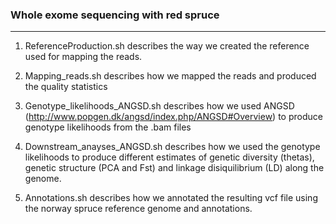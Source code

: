 ### Whole exome sequencing with red spruce 
---------------------

1. ReferenceProduction.sh describes the way we created the reference used for mapping the reads.

2. Mapping_reads.sh describes how we mapped the reads and produced the quality statistics

3. Genotype_likelihoods_ANGSD.sh describes how we used ANGSD (http://www.popgen.dk/angsd/index.php/ANGSD#Overview) to produce genotype likelihoods from the .bam files

4. Downstream_anayses_ANGSD.sh describes how we used the genotype likelihoods to produce different estimates of genetic diversity (thetas), genetic structure (PCA and Fst) and linkage disiquilibrium (LD) along the genome.

5. Annotations.sh describes how we annotated the resulting vcf file using the norway spruce reference genome and annotations.
